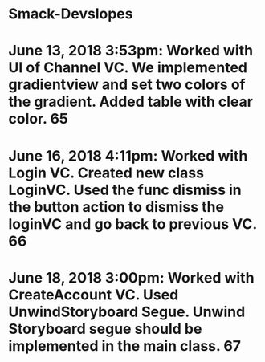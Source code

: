 # Smack-Devslopes
# June 13, 2018 3:53pm: Worked with UI of Channel VC. We implemented gradientview and set two colors of the gradient. Added table with clear color. 65
# June 16, 2018 4:11pm: Worked with Login VC. Created new class LoginVC. Used the func dismiss in the button action to dismiss the loginVC and go back to previous VC. 66
# June 18, 2018 3:00pm: Worked with CreateAccount VC. Used UnwindStoryboard Segue. Unwind Storyboard segue should be implemented in the main class. 67
